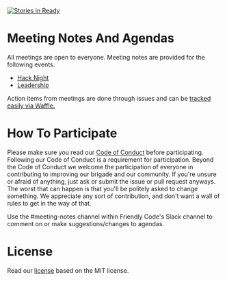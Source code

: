 [![Stories in Ready](https://badge.waffle.io/friendlycode/meeting-notes.png?label=ready&title=Ready)](https://waffle.io/friendlycode/meeting-notes)
# Meeting Notes And Agendas
All meetings are open to everyone. Meeting notes are provided for the following events.

- [Hack Night](https://github.com/friendlycode/meeting-notes/tree/master/notes)
- [Leadership](https://github.com/friendlycode/meeting-notes/tree/master/leadership)

Action items from meetings are done through issues and can be [tracked easily via Waffle.](https://waffle.io/friendlycode/meeting-notes)

# How To Participate

Please make sure you read our [Code of Conduct](https://github.com/friendlycode/codeofconduct/blob/master/README.md) before participating. Following our Code of Conduct is a requirement for participation. Beyond the Code of Conduct we welcome the participation of everyone in contributing to improving our brigade and our community. If you're unsure or afraid of anything, just ask or submit the issue or pull request anyways. The worst that can happen is that you'll be politely asked to change something. We appreciate any sort of contribution, and don't want a wall of rules to get in the way of that.

Use the #meeting-notes channel within Friendly Code's Slack channel to comment on or make suggestions/changes to agendas. 

# License
Read our [license](https://github.com/friendlycode/meeting-notes/blob/master/license.md) based on the MIT license.
